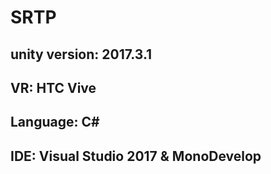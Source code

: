 # SRTP
## unity version: 2017.3.1
## VR: HTC Vive
## Language: C#
## IDE: Visual Studio 2017 & MonoDevelop
